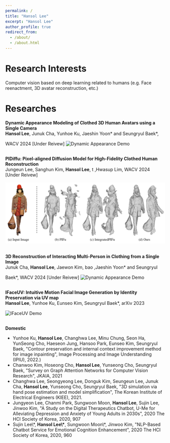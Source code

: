 ```yaml
---
permalink: /
title: "Hansol Lee"
excerpt: "Hansol Lee"
author_profile: true
redirect_from: 
  - /about/
  - /about.html
---
```




Research Interests
======
 Computer vision based on deep learning related to humans (e.g. Face reenactment, 3D avatar reconstruction, etc.)


Researches
======

<div style="margin-bottom: 30px;">
  <strong> Dynamic Appearance Modeling of Clothed 3D Human Avatars using a Single Camera </strong><br>
  <strong>Hansol Lee</strong>, Junuk Cha, Yunhoe Ku, Jaeshin Yoon* and Seungryul Baek*, WACV 2024 [Under Reivew]
  <img src='/images/IFaceUV_gif2.gif' alt="Dynamic Appearance Demo" width="600" style="margin-top: 15px;"/>
</div>

<div style="margin-bottom: 30px;">
  <strong> PIDiffu: Pixel-aligned Diffusion Model for High-Fidelity Clothed Human Reconstruction </strong><br>
  Jungeun Lee, Sanghun Kim, <strong>Hansol Lee</strong>, t ,Hwasup Lim, WACV 2024 [Under Reivew]
  <img src='/images/PIDiffu.png' alt="Dynamic Appearance Demo" width="600" style="margin-top: 15px;"/>
</div>


<div style="margin-bottom: 30px;">
  <strong> 3D Reconstruction of Interacting Multi-Person in Clothing from a Single Image </strong><br>
  Junuk Cha, <strong>Hansol Lee</strong>, Jaewon Kim, bao ,Jaeshin Yoon* and Seungryul Baek*, WACV 2024 [Under Reivew]
  <img src='/images/IFaceUV_gif2.gif' alt="Dynamic Appearance Demo" width="600" style="margin-top: 15px;"/>
</div>

<div style="margin-bottom: 30px;">
  <strong> IFaceUV: Intuitive Motion Facial Image Generation by Identity Preservation via UV map</strong><br>
  <strong>Hansol Lee</strong>, Yunhoe Ku, Eunseo Kim, Seungryul Baek*, arXiv 2023
  <img src='/images/IFaceUV_gif2.gif' alt="IFaceUV Demo" width="600" style="margin-top: 15px;"/>
</div>


<div>
  <strong>Domestic</strong>
  <ul>
    <li>Yunhoe Ku, <strong>Hansol Lee</strong>, Changhwa Lee, Minu Chung, Seon Ha, YunSeong Cho, Haeseon Jung, Hansoo Park, Eunseo Kim, Seungryul Baek, "Contour preservation and internal context improvement method for image inpainting", Image Processing and Image Understanding (IPIU), 2022.)</li>
    <li>Chanwoo Kim, Hoseong Cho, <strong>Hansol Lee</strong>, Yunseong Cho, Seungryul Baek, "Survey on Graph Attention Networks for Computer Vision Research", JKAIA, 2021</li>
    <li>Changhwa Lee, Seongyeong Lee, Donguk Kim, Seungeun Lee, Junuk Cha, <strong>Hansol Lee</strong>, Yunseong Cho, Seungryul Baek, "3D simulation via hand pose estimation and model simplification", The Korean Institute of Electrical Engineers (KIEE), 2021.</li>
    <li>Jungyeon Lee, Chanmi Park, Sungwoon Moon, <strong>Hansol Lee</strong>, Sujin Lee, Jinwoo Kim, "A Study on the Digital Therapeutics Chatbot, U-Me for Alleviating Depression and Anxiety of Young Adults in 2030s", 2020 The HCI Society of Korea, 2020, 907</li>
    <li>Sujin Lee\*, <strong>Hansol Lee\*</strong>, Sungwoon Moon\*, Jinwoo Kim, "NLP-Based Chatbot Service for Emotional Cognition Enhancement", 2020 The HCI Society of Korea, 2020, 960</li>
  </ul>
</div>



